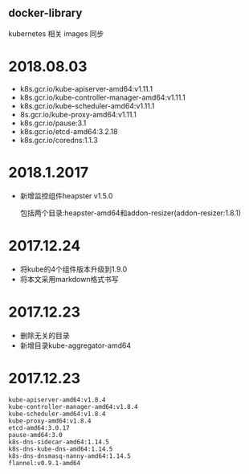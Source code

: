 ## docker-library

kubernetes 相关 images 同步
# 2018.08.03
* k8s.gcr.io/kube-apiserver-amd64:v1.11.1
* k8s.gcr.io/kube-controller-manager-amd64:v1.11.1
* k8s.gcr.io/kube-scheduler-amd64:v1.11.1
* 8s.gcr.io/kube-proxy-amd64:v1.11.1
* k8s.gcr.io/pause:3.1
* k8s.gcr.io/etcd-amd64:3.2.18
* k8s.gcr.io/coredns:1.1.3

# 2018.1.2017

* 新增监控组件heapster v1.5.0
	
	包括两个目录:heapster-amd64和addon-resizer(addon-resizer:1.8.1)

# 2017.12.24
* 将kube的4个组件版本升级到1.9.0
* 将本文采用markdown格式书写
	
# 2017.12.23
* 删除无关的目录
* 新增目录kube-aggregator-amd64
	  
# 2017.12.23

	kube-apiserver-amd64:v1.8.4
	kube-controller-manager-amd64:v1.8.4
	kube-scheduler-amd64:v1.8.4
	kube-proxy-amd64:v1.8.4
	etcd-amd64:3.0.17
	pause-amd64:3.0
	k8s-dns-sidecar-amd64:1.14.5
	k8s-dns-kube-dns-amd64:1.14.5
	k8s-dns-dnsmasq-nanny-amd64:1.14.5
	flannel:v0.9.1-amd64
